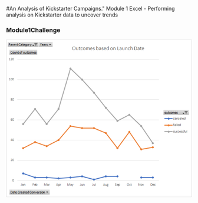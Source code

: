 #An Analysis of Kickstarter Campaigns."
Module 1 Excel - Performing analysis on Kickstarter data to uncover trends
### Module1Challenge
![outcomesbasedonLaunchDate.png](outcomesbasedonLaunchDate.png)

